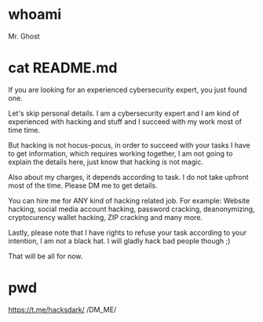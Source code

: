 # whoami

Mr. Ghost

# cat README.md

If you are looking for an experienced cybersecurity expert, you just found one.

Let's skip personal details. I am a cybersecurity expert and I am kind of experienced with hacking and stuff and I succeed with my work most of time time.

But hacking is not hocus-pocus, in order to succeed with your tasks I have to get information, which requires working together, I am not going to explain the details here, just know that hacking is not magic. 

Also about my charges, it depends according to task. I do not take upfront most of the time. Please DM me to get details.

You can hire me for ANY kind of hacking related job. For example: Website hacking, social media account hacking, password cracking, deanonymizing, cryptocurency wallet hacking, ZIP cracking and many more.

Lastly, please note that I have rights to refuse your task according to your intention, I am not a black hat. I will gladly hack bad people though ;)

That will be all for now.

# pwd

https://t.me/hacksdark/ /DM_ME/
